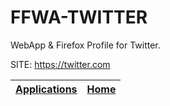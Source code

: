 # FFWA-TWITTER
 
 WebApp & Firefox Profile for Twitter.
 
 SITE: https://twitter.com

 | [Applications](https://portable-linux-apps.github.io/apps.html) | [Home](https://portable-linux-apps.github.io)
 | --- | --- |
